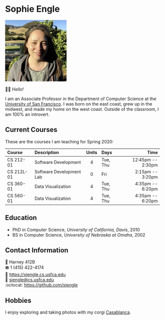 # Sophie Engle

![Profile Image](profile.jpeg)

:woman_teacher: *Hello!*

I am an Associate Professor in the Department of Computer Science at the [University of San Francisco](https://www.usfca.edu/). I was born on the east coast, grew up in the midwest, and made my home on the west coast. Outside of the classroom, I am 100% an introvert.

## Current Courses

These are the courses I am teaching for Spring 2020:

| Course     | Description              | Units | Days     | Time              |
|:-----------|:-------------------------|:-----:|:---------|------------------:|
| CS 212-01  | Software Development     |   4   | Tue, Thu | 12:45pm -- 2:30pm |
| CS 212L-01 | Software Development Lab |   0   | Fri      |  2:15pm -- 3:20pm |
| CS 360-01  | Data Visualization       |   4   | Tue, Thu |  4:35pm -- 6:20pm |
| CS 560-01  | Data Visualization       |   4   | Tue, Thu |  4:35pm -- 6:20pm |

## Education

  - PhD in Computer Science, *University of California, Davis*, 2010
  - BS in Computer Science, *University of Nebraska at Omaha*, 2002

## Contact Information

:school: Harney 412B  
:phone: 1 (415) 422-4174  
:link: <https://sjengle.cs.usfca.edu>  
:email: <sjengle@cs.usfca.edu>  
:octocat: <https://github.com/sjengle>

## Hobbies

I enjoy exploring and taking photos with my corgi [Casablanca](https://www.instagram.com/casablanca_corgi/).
